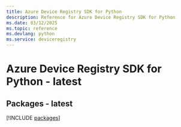 ```yaml
---
title: Azure Device Registry SDK for Python
description: Reference for Azure Device Registry SDK for Python
ms.date: 03/12/2025
ms.topic: reference
ms.devlang: python
ms.service: deviceregistry
---
```

# Azure Device Registry SDK for Python - latest
## Packages - latest
[!INCLUDE [packages](device-registry-index.md)]